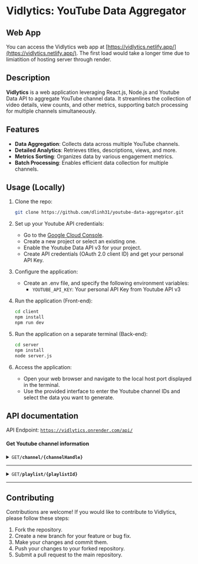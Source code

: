 # Vidlytics: YouTube Data Aggregator

## Web App
You can access the Vidlytics web app at [https://vidlytics.netlify.app/](https://vidlytics.netlify.app/). The first load would take a longer time due to limiatition of hosting server through render.


## Description
**Vidlytics** is a web application leveraging React.js, Node.js and Youtube Data API to aggregate YouTube channel data. It streamlines the collection of video details, view counts, and other metrics, supporting batch processing for multiple channels simultaneously.

## Features
- **Data Aggregation**: Collects data across multiple YouTube channels.
- **Detailed Analytics**: Retrieves titles, descriptions, views, and more.
- **Metrics Sorting**: Organizes data by various engagement metrics.
- **Batch Processing**: Enables efficient data collection for multiple channels.


## Usage (Locally)
1. Clone the repo:
    ```bash
    git clone https://github.com/dlinh31/youtube-data-aggregator.git
    ```


2. Set up your Youtube API credentials:
     - Go to the [Google Cloud Console](https://console.cloud.google.com/).
     - Create a new project or select an existing one.
     - Enable the Youtube Data API v3 for your project.
     - Create API credentials (OAuth 2.0 client ID) and get your personal API Key.

3. Configure the application:
     - Create an .env file, and specify the following environment variables:
          - `YOUTUBE_API_KEY`: Your personal API Key from Youtube API v3



4. Run the application (Front-end):
     ```bash
     cd client
     npm install
     npm run dev
     ```

5. Run the application on a separate terminal (Back-end):
     ```bash
     cd server
     npm install
     node server.js
     ```

6. Access the application:
     - Open your web browser and navigate to the local host port displayed in the terminal.
     - Use the provided interface to enter the Youtube channel IDs and select the data you want to generate.


## API documentation
API Endpoint: <code>https://vidlytics.onrender.com/api/</code>

#### Get Youtube channel information

<details>
 <summary><code>GET</code><code><b>/channel/{channelHandle}</b></code></summary>

##### Parameters

> | name      |  type     | data type               | description                                                           |
> |-----------|-----------|-------------------------|-----------------------------------------------------------------------|
> | channelHandle |  required | string               |  username/handle of a youtube channel (after @ of channel link)   |

##### Responses

> | http code     | content-type                      | response                                                            |
> |---------------|-----------------------------------|---------------------------------------------------------------------|
> | `201`         | `application/json`                | Channel ID, viewCount, subscriberCount and videoCount             |
> | `400`         | `application/json`                | `{"error": "Channel not found"}`                                    |

#### Get all videos from a playlist
</details>

------------------------------------------------------------------------------------------
<details>
 <summary><code>GET</code><code><b>/playlist/{playlistId}</b></code> </summary>

##### Parameters

> | name      |  type     | data type               | description                                                           |
> |-----------|-----------|-------------------------|-----------------------------------------------------------------------|
> | playlistId|  required | string                  | ID of the playlist                                                    |

##### Responses

> | http code     | content-type                      | response                                                            |
> |---------------|-----------------------------------|---------------------------------------------------------------------|
> | `201`         | `application/json`                | Information of all videos from given playlist                       |
> | `400`         | `application/json`                | `{"error": "No videos is found for the specified channel"}`         |

</details>

------------------------------------------------------------------------------------------


## Contributing
Contributions are welcome! If you would like to contribute to Vidlytics, please follow these steps:

1. Fork the repository.
2. Create a new branch for your feature or bug fix.
3. Make your changes and commit them.
4. Push your changes to your forked repository.
5. Submit a pull request to the main repository.


